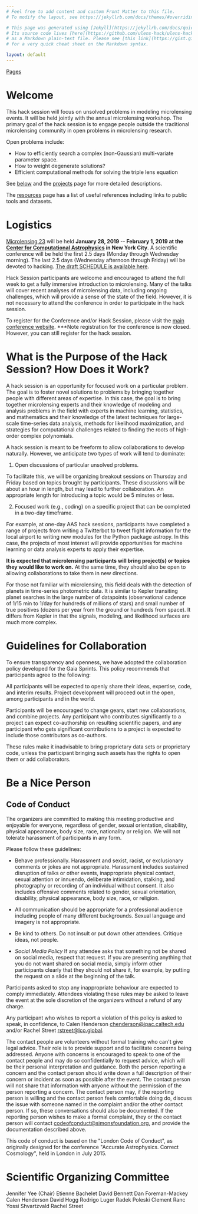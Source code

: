 ```yaml
---
# Feel free to add content and custom Front Matter to this file.
# To modify the layout, see https://jekyllrb.com/docs/themes/#overriding-theme-defaults

# This page was generated using [Jekyll](https://jekyllrb.com/docs/quickstart/).
# Its source code lives [here](https://github.com/ulens-hack/ulens-hack.github.io /blob/master/index.md)
# as a Markdown plain-text file. Please see [this link](https://gist.github.com/roachhd/779fa77e9b90fe945b0c)
# for a very quick cheat sheet on the Markdown syntax.

layout: default
---
```


[Pages](/sitemap/)

# Welcome

This hack session will focus on unsolved problems in modeling
microlensing events. It will be held jointly with the annual
microlensing workshop. The primary goal of the hack session is to
engage people outside the traditional microlensing community in open
problems in microlensing research.

Open problems include:
* How to efficiently search a complex (non-Gaussian) multi-variate parameter space.
* How to weight degenerate solutions?
* Efficient computational methods for solving the triple lens equation

See [below](#what-is-the-purpose-of-the-hack-session-how-does-it-work) and the [projects](/projects/) page for more detailed descriptions. 

The [resources](/resources/) page has a list of useful references
including links to public tools and datasets.

# Logistics

[Microlensing 23](https://microlensing.science/23/) will be held **January 28, 2019 -- February 1, 2019 at
the [Center for Computational
Astrophysics](https://www.simonsfoundation.org/flatiron/center-for-computational-astrophysics/)
in New York City**. A scientific conference will be held the first 2.5
days (Monday through Wednesday morning). The last 2.5 days (Wednesday
afternoon through Friday) will be devoted to hacking.  [The draft
SCHEDULE is available here](/schedule/).

Hack Session participants are welcome and encouraged to attend the
full week to get a fully immersive introduction to microlensing. Many
of the talks will cover recent analyses of microlensing data,
including ongoing challenges, which will provide a sense of the state
of the field. However, it is not necessary to attend the conference in
order to participate in the hack session.

To register for the Conference and/or Hack Session, please visit the
[main conference website](https://microlensing.science/23/). ***Note
registration for the conference is now closed. However, you can still
register for the hack session.

# What is the Purpose of the Hack Session? How Does it Work?

A hack session is an opportunity for focused work on a particular
problem. The goal is to foster novel solutions to problems by bringing
together people with different areas of expertise. In this case, the
goal is to bring together microlensing experts and their knowledge of
modeling and analysis problems in the field with experts in machine
learning, statistics, and mathematics and their knowledge of the
latest techniques for large-scale time-series data analysis, methods
for likelihood maximization, and strategies for computational
challenges related to finding the roots of high-order complex
polynomials.

A hack session is meant to be freeform to allow collaborations to
develop naturally. However, we anticipate two types of work will tend
to dominate:

1. Open discussions of particular unsolved problems. 

To facilitate this, we will be organizing breakout sessions on
Thursday and Friday based on topics brought by participants. These
discussions will be about an hour in length, but may lead to further
collaboration. An appropriate length for introducing a topic would be
5 minutes or less.

2. Focused work (e.g., coding) on a specific project that can be
completed in a two-day timeframe.

For example, at one-day AAS hack sessions, participants have completed
a range of projects from writing a Twitterbot to tweet flight
information for the local airport to writing new modules for the
Python package astropy. In this case, the projects of most interest
will provide opportunities for machine learning or data analysis
experts to apply their expertise.

**It is expected that microlensing participants will bring project(s)
or topics they would like to work on.** At the same time, they should
also be open to allowing collaborations to take them in new
directions.

For those not familiar with microlensing, this field deals with the
detection of planets in time-series photometric data. It is similar to
Kepler transiting planet searches in the large number of datapoints
(observational cadence of 1/15 min to 1/day for hundreds of millions
of stars) and small number of true positives (dozens per year from the
ground or hundreds from space). It differs from Kepler in that the
signals, modeling, and likelihood surfaces are much more complex.

# Guidelines for Collaboration

To ensure transparency and openness, we have adopted the collaboration
policy developed for the Gaia Sprints. This policy recommends that
participants agree to the following:

All participants will be expected to openly share their ideas, expertise,
code, and interim results. Project development will proceed out in the open,
among participants and in the world.

Participants will be encouraged to change gears, start new collaborations,
and combine projects. Any participant who contributes significantly to a
project can expect co-authorship on resulting scientific papers, and any
participant who gets significant contributions to a project is expected
to include those contributors as co-authors.

These rules make it inadvisable to bring proprietary data sets or
proprietary code, unless the participant bringing such assets has the
rights to open them or add collaborators.

# Be a Nice Person

## Code of Conduct

The organizers are committed to making this meeting productive and
enjoyable for everyone, regardless of gender, sexual orientation,
disability, physical appearance, body size, race, nationality or
religion. We will not tolerate harassment of participants in any form.

Please follow these guidelines:

- Behave professionally. Harassment and sexist, racist, or
  exclusionary comments or jokes are not appropriate. Harassment
  includes sustained disruption of talks or other events,
  inappropriate physical contact, sexual attention or innuendo,
  deliberate intimidation, stalking, and photography or recording of
  an individual without consent. It also includes offensive comments
  related to gender, sexual orientation, disability, physical
  appearance, body size, race, or religion.

- All communication should be appropriate for a professional audience
 including people of many different backgrounds. Sexual language and
 imagery is not appropriate.

- Be kind to others. Do not insult or put down other
  attendees. Critique ideas, not people.

- *Social Media Policy* If any attendee asks that something not be
shared on social media, respect that request. If you are presenting
anything that you do not want shared on social media, simply inform
other participants clearly that they should not share it, for example,
by putting the request on a slide at the beginning of the talk.

Participants asked to stop any inappropriate behaviour are expected to
comply immediately. Attendees violating these rules may be asked to
leave the event at the sole discretion of the organizers without a
refund of any charge.

Any participant who wishes to report a violation of this policy is
asked to speak, in confidence, to Calen Henderson
<chenderson@ipac.caltech.edu> and/or Rachel Street
<rstreet@lco.global>. 

The contact people are volunteers without formal
training who can't give legal advice.  Their role is to provide
support and to facilitate concerns being addressed.  Anyone with
concerns is encouraged to speak to one of the contact people and may
do so confidentially to request advice, which will be their personal
interpretation and guidance.  Both the person reporting a concern and
the contact person should write down a full description of their
concern or incident as soon as possible after the event.  The contact
person will not share that information with anyone without the
permission of the person reporting a concern.  The contact person may,
if the reporting person is willing and the contact person feels
comfortable doing do, discuss the issue with someone named in the
complaint and/or the other contact person. If so, these conversations
should also be documented.  If the reporting person wishes to make a
formal complaint, they or the contact person will contact
<codeofconduct@simonsfoundation.org>, and provide the documentation
described above.

This code of conduct is based on the "London Code of Conduct", as
originally designed for the conference "Accurate Astrophysics. Correct
Cosmology", held in London in July 2015.

# Scientific Organizing Committee

Jennifer Yee (Chair)
Etienne Bachelet
David Bennett
Dan Foreman-Mackey
Calen Henderson
David Hogg
Rodrigo Luger
Radek Poleski 
Clement Ranc
Yossi Shvartzvald
Rachel Street